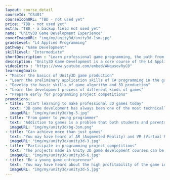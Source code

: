 ```yaml
---
layout: course_detail
courseId: "CS401"
courseIconURL: "TBD - not used yet"
price: "TBD - not used yet"
extra: "TBD - a backup field not used yet"
name: "Unity3D Game Development Experience"
coverImageURL: "img/my/unity3d/unity3d-1sm.jpg"
gradeLevel: "L4 Applied Programming"
pathway: "Game Development"
skillLevel: "Intermediate"
shortDescription : "Learn professional game programming, the path from game player to game developer"
description: "Unity3D Game Development is a core course of the L4 Applied Programming level in the Game Animation track. The main goal is for students to start learning the advanced C# programming language, to use a professional game engine to develop 2D or 3D animations and games that can be published. This course is a useful way to apply the programming fundamentals and algorithms learned at the L3 level to real-world projects. Students in this class will need to complete a basic Unity3D development feature library, master the C# programming language, and complete a complex game project that they can compete with other programmers."
videoIntro : "https://www.youtube.com/embed/ANqusovRyC0"
learningGoals:
- "Master the basics of Unity3D game production"
- "Learn the preliminary application skills of C# programming in the game"
- "Develop the basic skills of game algorithm and 3D production"
- "Learn the development process of different kinds of games"
- "Prepare early for programming project competitions"
promotions:
- title: "Start learning to make professional 3D games today"
  text: "3D game development has always been one of the most technically challenging areas of computer programming, but the powerful platform of Unity3D makes this area no longer inaccessible. Even without any programming background, you can learn to make professional 3D games rapidly."
  imageURL: "img/my/unity3d/bg-5.jpg"
- title: "From gamer to young programmer"
  text: "Addiction to games is a problem that both students and parents have to face, but the interest in games also reflects precisely the sensitivity of students to technology and innovation. Creating games through programming is the best way to motivate students' interest in learning computer programming."
  imageURL: "img/my/unity3d/bg-3sm.png"
- title: "Can achieve more than just games"
  text: "You may have heard of AR (Augmented Reality) and VR (Virtual Reality), but you may not know that Unity3D's game engine allows you to develop applications for both AR and VR in abundance."
  imageURL: "img/my/unity3d/unity3d-3.jpg"
- title: "Participate in programming project competitions"
  text: "The projects made in Unity 3D game development courses can be great submissions for programming project competitions. Use all of your creativity, get involved in solving life's problems, do experiments, publish the projects, and build a foundation for college applications."
  imageURL: "img/my/unity3d/unity3d-6.jpg"
- title: "Be a young game entrepreneur"
  text: "You may have heard about the high profitability of the game industry, but this just reflects the vitality and attraction of the game industry. Game development always belongs to the young generation, start early and maybe you will be the next game entrepreneur."
  imageURL: "img/my/unity3d/unity3d-5.jpg"
---
```

